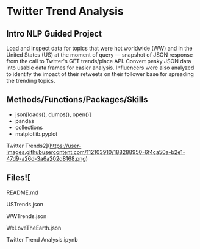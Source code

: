 # Twitter Trend Analysis

## Intro NLP Guided Project

Load and inspect data for topics that were hot worldwide (WW) and in the United States (US) at the moment of query — snapshot of JSON response from the call to Twitter's GET trends/place API. Convert pesky JSON data into usable data frames for easier analysis. Influencers were also analyzed to identify the impact of their retweets on their follower base for spreading the trending topics.

## Methods/Functions/Packages/Skills

* json[loads(), dumps(), open()]
* pandas
* collections
* matplotlib.pyplot

Twitter Trends2](https://user-images.githubusercontent.com/112103910/188288950-6f4ca50a-b2e1-47d9-a26d-3a6a202d8168.png)

## Files![

README.md

USTrends.json

WWTrends.json

WeLoveTheEarth.json

Twitter Trend Analysis.ipynb
